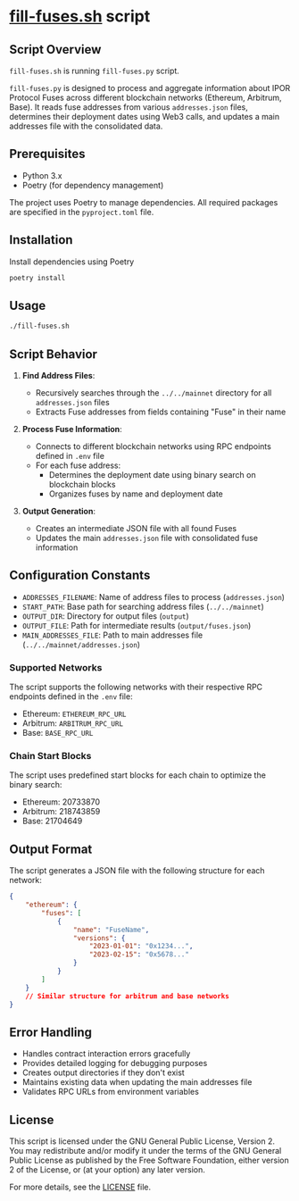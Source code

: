 # [fill-fuses.sh](fill-fuses.sh) script

## Script Overview

`fill-fuses.sh` is running `fill-fuses.py` script.

`fill-fuses.py` is designed to process and aggregate information about IPOR Protocol Fuses across different blockchain networks (Ethereum, Arbitrum, Base). It reads fuse addresses from various `addresses.json` files, determines their deployment dates using Web3 calls, and updates a main addresses file with the consolidated data.

## Prerequisites

- Python 3.x
- Poetry (for dependency management)

The project uses Poetry to manage dependencies. All required packages are specified in the `pyproject.toml` file.

## Installation

Install dependencies using Poetry
```bash
poetry install
```

## Usage

```bash
./fill-fuses.sh
```

## Script Behavior

1. **Find Address Files**: 
   - Recursively searches through the `../../mainnet` directory for all `addresses.json` files
   - Extracts Fuse addresses from fields containing "Fuse" in their name

2. **Process Fuse Information**:
   - Connects to different blockchain networks using RPC endpoints defined in `.env` file
   - For each fuse address:
     - Determines the deployment date using binary search on blockchain blocks
     - Organizes fuses by name and deployment date

3. **Output Generation**:
   - Creates an intermediate JSON file with all found Fuses
   - Updates the main `addresses.json` file with consolidated fuse information

## Configuration Constants

- `ADDRESSES_FILENAME`: Name of address files to process (`addresses.json`)
- `START_PATH`: Base path for searching address files (`../../mainnet`)
- `OUTPUT_DIR`: Directory for output files (`output`)
- `OUTPUT_FILE`: Path for intermediate results (`output/fuses.json`)
- `MAIN_ADDRESSES_FILE`: Path to main addresses file (`../../mainnet/addresses.json`)

### Supported Networks

The script supports the following networks with their respective RPC endpoints defined in the `.env` file:
- Ethereum: `ETHEREUM_RPC_URL`
- Arbitrum: `ARBITRUM_RPC_URL`
- Base: `BASE_RPC_URL`

### Chain Start Blocks

The script uses predefined start blocks for each chain to optimize the binary search:
- Ethereum: 20733870
- Arbitrum: 218743859
- Base: 21704649

## Output Format

The script generates a JSON file with the following structure for each network:

```json
{
    "ethereum": {
        "fuses": [
            {
                "name": "FuseName",
                "versions": {
                    "2023-01-01": "0x1234...",
                    "2023-02-15": "0x5678..."
                }
            }
        ]
    }
    // Similar structure for arbitrum and base networks
}
```

## Error Handling

- Handles contract interaction errors gracefully
- Provides detailed logging for debugging purposes
- Creates output directories if they don't exist
- Maintains existing data when updating the main addresses file
- Validates RPC URLs from environment variables

## License

This script is licensed under the GNU General Public License, Version 2. You may redistribute and/or modify it under the terms of the GNU General Public License as published by the Free Software Foundation, either version 2 of the License, or (at your option) any later version.

For more details, see the [LICENSE](../../LICENSE) file.